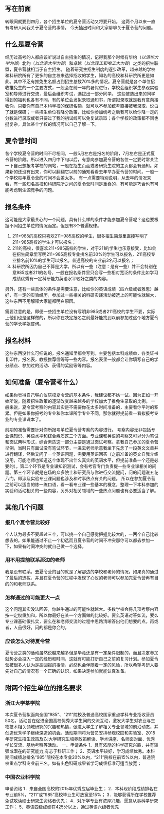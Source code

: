 ## 写在前面

转眼间就要到四月，各个招生单位的夏令营活动又将要开始。
这两个月以来一直有考研人问我关于夏令营的事情。
今天抽出时间和大家聊聊关于夏令营的问题。

## 什么是夏令营

<!-- more -->

经历过高考的人都应该听说过自主招生的情况，记得我那个时候有华约（*以清华大学为首*）北约（*以北京大学为首*）和卓越（*以北理工和哈工大为首*）之类的招生联盟，夏令营就相当于自主招生。
随着研究生招生制度的逐步改革，越来越的学校和科研院所有了更多的自主权来选择招收的学生，知名的高校和科研院所更是如此。其中不乏有推免生名额占到招生总数70%多的情况。夏令营就是各个单位招收推免生的一个主要方式，一般会在前一年的暑假进行，学校会组织学生参观实验室和导师进行交流，最后会组织考试，选拔出一部分同学。
这些被选出来的同学得到的福利也各有不同，有的单位会发拟录取通知书，所谓拟录取就是我有意向接收你，只要你有自己本科学校的保研名额，就可以不参加统考直接被我录取，说白了就是保研；一些招生单位有降分政策，比如你参加统考之后我可以给你降一定的分数进行录取或者只要过了我的初试线可以免复试录取；各个学校的政策都不同也挺复杂，具体某个学校的情况可以自己了解一下。

## 夏令营时间

各个学校夏令营的时间不尽相同，一般5月左右是报名的阶段，7月左右是正式夏令营的阶段。所以进入四月中下旬以后，有意向参加夏令营的各位一定要时常关注一下自己想报考学校的网站，一般在招生页面或者研究生院的主页都会有通知。如果新的还没有出来，你可以翻翻它以前的通知看看去年举办夏令营的时间。一般一个学校每年夏令营的时间不会差太多。
有一点需要特别说明，从去年的情况来看，有一些知名高校和科研院所之间的夏令营时间是重叠的，有可能是巧合也有可能考虑到生源竞争的问题。

## 报名条件

这可能是大家最关心的一个问题，具有什么样的条件才能参加夏令营呢？这也要根据不同招生单位的情况而定。但是有3个普遍规律。

1. 211+985的高校只喜欢211+985高校的学生，很多招生简章里直接写明了211+985高校的学生才可以报名；
2. 211的高校，很喜欢211+985高校的学生，对于211的学生也乐意接受，比如会在招生简章里写明211+985高校专业排名前30%的学生可以报名，211高校专业排名前10%的学生可以报名，普通高校的专业前3名可以报名；
3. 科研院所因为自己不算是大学，所以有一些（注意：是有一些）并不会特别在意985或者211的名号，一般在报名条件里只会写一些相对宽泛的条件比如学习成绩优秀有一定科研能力英语水平较好之类的内容。

另外，还有一些具体的条件是需要注意，比如你的英语成绩（四六级或者雅思）越好，有一定的实验经历，参加过一些相关的科研实践活动被选上的可能性就越大，这些东西不用解释大家能都明白原因。

需要注意的是，即便一些招生单位没有写明非985或者211高校的学生不要，实际上他们也是这样做的，所以你在决定报名之前最好能找到以前参加过这个地方夏令营的学长学姐咨询。

## 报名材料

这些东西没什么可细说的，报名通知里都会写到。主要包括本科成绩单，各类证书复印件，报名表，教授推荐信等等一些内容。报名表里一般都会让你填写自己的学分绩点、参加过的活动、获得的奖励等等内容。

## 如何准备（夏令营考什么）

如果你觉得自己够心仪院校夏令营的基本条件，我建议都不妨一试。因为正如一开始所说，随着招生政策的逐渐改变越来越多的学校加大了推免生录取的比例。
一般来说，夏令营考察的内容其实是不需要你花太多时间准备的，主要看你平时的积累。但是如果你报考的专业和你本课所学专业不同，那你就得提前看一看拟报考专业的专业课课本了。

前期的准备需要针对你所报考单位夏令营考察的内容进行。
考察内容无非包括专业课知识、英语水平和综合素质这三个方面。专业课和英语的考察又可以分为笔试和面试两种形式，综合素质这一部分主要是通过面试考察。拿我自己参加的夏令营举例，当时只有面试没有笔试环节，一进去老师示意我坐下先念了一段英文文章并进行翻译，然后又问了一个英语问题，需要用英语回答（之前准备的英文自我介绍没用，可能老师也知道这个体现不出什么真实的英语水平，但提前准备一个还是必要的）。第二个环节是专业课知识测试，会有考官专门负责提一些专业课相关的问题。第三个环节就是在场的众多院士和研究员与你进行交流提问，问的问题说五花八门，即涉及实验专业课问题也涉及和时事热点有关的问题。
所以在参加夏令营之前可以适当的练一练口语，看一看专业课一些基本的概念，整理一下本科参加的实验和活动相关的一些内容，另外对相关领域的一些热点问题也有必要适当了解。

## 其他几个问题

### 报几个夏令营比较好
个人认为最多不要超过三个，可以挑一个自己感觉把握比较大的，一两个自己比较想去的。如果能通过不止一个初选而且夏令营的时间不冲突那你可以都去参加一下，如果有时间冲突的就自己做一个选择。

### 用不用提前联系那边的老师
我是没有联系，去夏令营的目的就是了解那边的学校和老师的情况，如果真的通过了最后的选拔，并且在夏令营的过程中发现了心仪的老师可以参加完夏令营再有目的的和老师联系。

### 怎样通过的可能更大一点
这个问题其实没法回答，你越牛通过的可能性就越大。多数学校会将几项考察内容按一定权重加和，所以你最好在某一个方面做的比较好。要么英语对答如流，要么专业课基础很扎实，要么在和老师交流的过程中思路清晰答出他们想要的点。再或者，人品很好，问的都是你会的。

### 应该怎么对待夏令营
夏令营之类的活动虽然说越来越多但是毕竟还是有一定条件限制的，而且决定参加就势必会投入一定的经历和时间，这就有可能打断自己之前的复习计划。参加夏令营被很多人认为是高回报的事情，必然也会伴随着一定的风险，所以希望考研人要先对自己的情况有一个正确的认识，如果决定参加就能认真准备。

## 附两个招生单位的报名要求

### 浙江大学某学院
本次夏令营拟面向全国“985”、“211”院校及普通高校国家重点学科专业招收营员50名，活动旨在促进全国高校优秀大学生间的交流互动，激发大学生对农业与生物技术相关领域研究的兴趣和热情，促进大学生了解相关专业领域的前沿动态，并创造优秀学子继续深造的机会。活动期间将为营员安排参观校园和实验室、2015年研究生招生政策及ZJ大学研究生培养政策解读、学术讲座、名师面对面、优秀学长交流、基地考察等活动。
一、申请条件
1、具有浓厚的科学研究兴趣，并有较强或潜在的研究能力,有志于科研工作；
2、英语水平较好，学习成绩优秀。本科期间成绩总排名“985”院校在本专业20%以内，“211”院校在前15%以内，普通院校重点学科专业前三名。如有出色科研成果者学习成绩标准可适当放宽；

### 中国农业科学院
申请资格
1．来自全国高校的2015年优秀应届毕业生；
2．本科现阶段成绩排名在专业前5%，“211”或“985”高校毕业生可放宽至15%；
3．能够获得所在学校推荐免试攻读硕士研究生资格者优先；
4．对所学专业有浓厚兴趣，愿意从事科学研究工作；
5．英语四级成绩在425分以上，通过英语六级者优先
